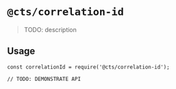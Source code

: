 # `@cts/correlation-id`

> TODO: description

## Usage

```
const correlationId = require('@cts/correlation-id');

// TODO: DEMONSTRATE API
```
